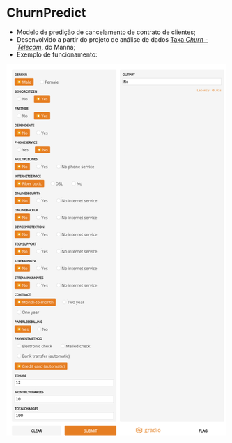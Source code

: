 # ChurnPredict

* Modelo de predição de cancelamento de contrato de clientes;
* Desenvolvido a partir do projeto de análise de dados [Taxa _Churn_ - _Telecom_](https://github.com/mannalab/Data-Science/blob/main/An%C3%A1lise%20de%20dados/Taxa_Churn_Telecom.ipynb), do Manna;
* Exemplo de funcionamento:

![Exemplo](screenshot.png)
